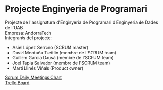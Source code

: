 
# Projecte Enginyeria de Programari
Projecte de l'assignatura d'Enginyeria de Programari d'Enginyeria de Dades de l'UAB.\
Empresa: AndorraTech\
Integrants del projecte:
* Asiel López Serrano (SCRUM master)
* David Montaña Tseitlin (membre de l'SCRUM team)
* Guillem Garcia Dausà (membre de l'SCRUM team)
* Joel Tapia Salvador (membre de l'SCRUM team)
* Martí Llinés Viñals (Product owner)

<a href="https://docs.google.com/spreadsheets/d/1eOsJ5xZz_XC1oahavU4r7Whw34ymZDSuLTJGv2iBAus/edit#gid=1085569004">Scrum Daily Meetings Chart\
<a href="https://trello.com/invite/b/Js5LBHiV/ATTIa5a0d623c2026f4c4b265237e5ff30bd9D56AF37/scrum-board-andorratech">Trello Board
